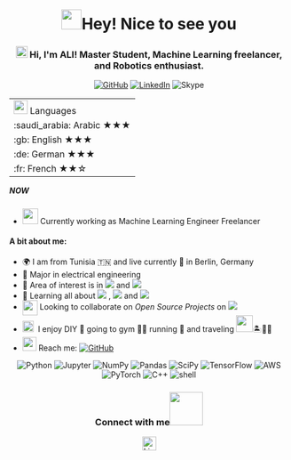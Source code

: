 <h1 align="center"> <img src="https://emojis.slackmojis.com/emojis/images/1531849430/4246/blob-sunglasses.gif?1531849430" width="36"/>Hey! Nice to see you </h1>


<h3 align="center"> 
    <img src="https://media.giphy.com/media/hvRJCLFzcasrR4ia7z/giphy.gif" width="21"></a> Hi, I'm ALI! Master Student, Machine Learning freelancer, and Robotics enthusiast.
</h3> 

<p align="center">   

</p> 
<p align="center"> 
    <a href="https://github.com/mralioo" target="_blank"><img alt="GitHub" src="https://img.shields.io/badge/-@mralioo-181717?style=flat-square&logo=GitHub&logoColor=white"></a>
    <a href="https://www.linkedin.com/in/ali-alouane/" target="_blank"><img alt="LinkedIn" src="https://img.shields.io/badge/-ali alouane-0077B5?style=flat-square&logo=Linkedin&logoColor=white"></a>
    <img alt="Skype" src="https://img.shields.io/badge/ali.alouane_3-blue?flat-square&logo=skype&logoColor=white"></a>

    
<table align="right">
    <tr><td><img src="https://github.com/milaan9/milaan9/blob/main/3898082.svg" width="25"> Languages</a></td></tr>
    <tr><td> :saudi_arabia: Arabic ★★★</a></td></tr>
    <tr><td> :gb: English ★★★</a></td></tr>
    <tr><td> :de: German ★★★</a></td></tr>
    <tr><td> :fr: French ★★☆</a></td></tr>
</table>


##### NOW
- <img src="https://github.com/TheDudeThatCode/TheDudeThatCode/blob/master/Assets/Developer.gif" width="28"> Currently working as Machine Learning Engineer Freelancer

#### A bit about me:

- :earth_africa: I am from Tunisia :tunisia: and live currently :round_pushpin: in Berlin, Germany
- 🏢 Major in electrical engineering
- 🔭 Area of interest is in <img src="https://img.shields.io/badge/Pattern Recognition-green"> and <img src="https://img.shields.io/badge/Deep learning-red">
- 🌱 Learning all about <img src="https://img.shields.io/badge/MLops-brown"> , <img src="https://img.shields.io/badge/AWS-yellow"> and <img src="https://img.shields.io/badge/DVC-green">
- <img align ='center' width ='27' src='https://media.giphy.com/media/LnQjpWaON8nhr21vNW/giphy.gif'> Looking to collaborate on *Open Source Projects* on <img src="https://img.shields.io/badge/Machine Learning-blue">
- <img src="https://emojis.slackmojis.com/emojis/images/1621024394/39092/cat-roll.gif?1621024394" width="20" />&nbsp; I enjoy DIY :toolbox: going to gym 🏋️‍♂️ running :runner: and traveling <img src="https://media.giphy.com/media/VgCDAzcKvsR6OM0uWg/giphy.gif" width="30">🏝️🗻🌄
- <img src="https://github.com/SP-XD/SP-XD/blob/main/images/letterbox.gif?raw=true" width="25"/> Reach me: <a href="mailto:ali.alouane@outlook.de" target="_blank"><img alt="GitHub" src="https://img.shields.io/badge/-ali.alouane@outlook.de-c14438?style=flat-square&logo=Gmail&logoColor=white"></a>


<p align="center">
    <a  target="_blank"><img alt="Python" src="https://img.shields.io/badge/python-3670A0?style=for-the-badge&logo=python&logoColor=ffdd54"></a>
    <!--<a htarget="_blank"><img alt="Python" src="https://img.shields.io/badge/Python-★★★-lightgrey?style=flat-square&labelColor=FFD43B&logo=python&logoColor=darkgreen"></a>-->
    <a  target="_blank"><img alt="Jupyter" src="https://img.shields.io/badge/jupyter-%23FA0F00.svg?style=for-the-badge&logo=jupyter&logoColor=white"></a>
    <a  target="_blank"><img alt="NumPy" src="https://img.shields.io/badge/numpy-%23013243.svg?style=for-the-badge&logo=numpy&logoColor=white"></a>
    <a  target="_blank"><img alt="Pandas" src="https://img.shields.io/badge/pandas-%23150458.svg?style=for-the-badge&logo=pandas&logoColor=white"></a>
    <a target="_blank"><img alt="SciPy" src="https://img.shields.io/badge/SciPy-%230C55A5.svg?style=for-the-badge&logo=scipy&logoColor=%white"></a>
    <a  target="_blank"><img alt="TensorFlow" src="https://img.shields.io/badge/TensorFlow-%23FF6F00.svg?style=for-the-badge&logo=TensorFlow&logoColor=white"></a>    
    <a  target="_blank"><img alt="AWS" src="https://img.shields.io/badge/AWS-%23FF9900.svg?style=for-the-badge&logo=amazon-aws&logoColor=white"></a>
    <a  target="_blank"><img alt="PyTorch" src="https://img.shields.io/badge/PyTorch-%23EE4C2C.svg?style=for-the-badge&logo=PyTorch&logoColor=white"></a>
    <a target="_blank"><img alt="C++" src="https://img.shields.io/badge/c++-%2300599C.svg?style=for-the-badge&logo=c%2B%2B&logoColor=white"></a>
    <a  target="_blank"><img alt="shell" src="https://img.shields.io/badge/shell_script-%23121011.svg?style=for-the-badge&logo=gnu-bash&logoColor=white"></a> 
    <!--https://github.com/alexandresanlim/Badges4-README.md-Profile-->

<div align="center">
<h3> Connect with me<a href="https://gifyu.com/image/Zy2f"><img src="https://github.com/milaan9/milaan9/blob/main/Handshake.gif" width="60"></a>
</h3> 
<p align="center">
        <a href="https://www.linkedin.com/in/ali-alouane/" target="_blank"><img alt="LinkedIn" width="25px" src="https://github.com/TheDudeThatCode/TheDudeThatCode/blob/master/Assets/Linkedin.svg"></a>
